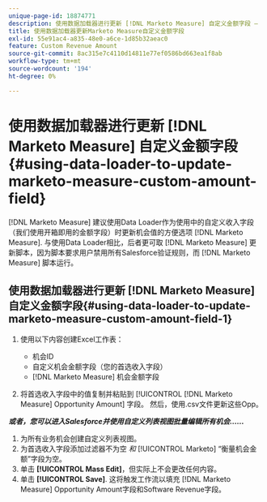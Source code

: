 ```yaml
---
unique-page-id: 18874771
description: 使用数据加载器进行更新 [!DNL Marketo Measure] 自定义金额字段 —  [!DNL Marketo Measure]  — 产品文档
title: 使用数据加载器更新Marketo Measure自定义金额字段
exl-id: 55e91ac4-a835-48e0-a6ce-1d85b32aeac0
feature: Custom Revenue Amount
source-git-commit: 8ac315e7c4110d14811e77ef0586bd663ea1f8ab
workflow-type: tm+mt
source-wordcount: '194'
ht-degree: 0%

---
```


# 使用数据加载器进行更新 [!DNL Marketo Measure] 自定义金额字段 {#using-data-loader-to-update-marketo-measure-custom-amount-field}

[!DNL Marketo Measure] 建议使用Data Loader作为使用中的自定义收入字段（我们使用开箱即用的金额字段）时更新机会值的方便选项 [!DNL Marketo Measure]. 与使用Data Loader相比，后者更可取 [!DNL Marketo Measure] 更新脚本，因为脚本要求用户禁用所有Salesforce验证规则，而 [!DNL Marketo Measure] 脚本运行。

## 使用数据加载器进行更新 [!DNL Marketo Measure] 自定义金额字段{#using-data-loader-to-update-marketo-measure-custom-amount-field-1}

1. 使用以下内容创建Excel工作表：

   * 机会ID
   * 自定义机会金额字段（您的首选收入字段）
   * [!DNL Marketo Measure] 机会金额字段

1. 将首选收入字段中的值复制并粘贴到 [!UICONTROL [!DNL Marketo Measure] Opportunity Amount] 字段。 然后，使用.csv文件更新这些Opp。

**_或者，您可以进入Salesforce并使用自定义列表视图批量编辑所有机会……_**

1. 为所有业务机会创建自定义列表视图。
1. 为首选收入字段添加过滤器不为空 _和_ [!UICONTROL Marketo] “衡量机会金额”字段为空。
1. 单击 **[!UICONTROL Mass Edit]**，但实际上不会更改任何内容。
1. 单击 **[!UICONTROL Save]**. 这将触发工作流以填充 [!DNL Marketo Measure] Opportunity Amount字段和Software Revenue字段。
